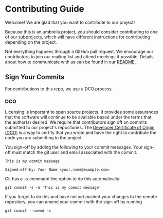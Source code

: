 # Contributing Guide

Welcome! We are glad that you want to contribute to our project!

Because this is an umbrella project, you should consider contributing 
to one of our [subprojects](subprojects.md), which will have different
instructions for contributing depending on the project.

Not everything happens through a GitHub pull request. We encourage our
contributors to join our mailing list and attend meetings if possible. Details
about how to communicate with us can be found in our [README](README.md).

## Sign Your Commits

For contributions to this repo, we use a DCO process.

### DCO
Licensing is important to open source projects. It provides some assurances that
the software will continue to be available based under the terms that the
author(s) desired. We require that contributors sign off on commits submitted to
our project's repositories. The [Developer Certificate of Origin
(DCO)](https://developercertificate.org/) is a way to certify that you wrote and
have the right to contribute the code you are submitting to the project.

You sign-off by adding the following to your commit messages. Your sign-off must
match the git user and email associated with the commit.

    This is my commit message

    Signed-off-by: Your Name <your.name@example.com>

Git has a `-s` command line option to do this automatically:

    git commit -s -m 'This is my commit message'

If you forgot to do this and have not yet pushed your changes to the remote
repository, you can amend your commit with the sign-off by running 

    git commit --amend -s 

